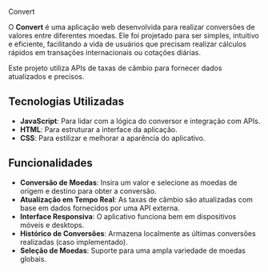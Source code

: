 Convert

O **Convert** é uma aplicação web desenvolvida para realizar conversões de valores entre diferentes moedas. Ele foi projetado para ser simples, intuitivo e eficiente, facilitando a vida de usuários que precisam realizar cálculos rápidos em transações internacionais ou cotações diárias.

Este projeto utiliza APIs de taxas de câmbio para fornecer dados atualizados e precisos.

## Tecnologias Utilizadas

- **JavaScript**: Para lidar com a lógica do conversor e integração com APIs.
- **HTML**: Para estruturar a interface da aplicação.
- **CSS**: Para estilizar e melhorar a aparência do aplicativo.

## Funcionalidades

- **Conversão de Moedas**: Insira um valor e selecione as moedas de origem e destino para obter a conversão.
- **Atualização em Tempo Real**: As taxas de câmbio são atualizadas com base em dados fornecidos por uma API externa.
- **Interface Responsiva**: O aplicativo funciona bem em dispositivos móveis e desktops.
- **Histórico de Conversões**: Armazena localmente as últimas conversões realizadas (caso implementado).
- **Seleção de Moedas**: Suporte para uma ampla variedade de moedas globais.
